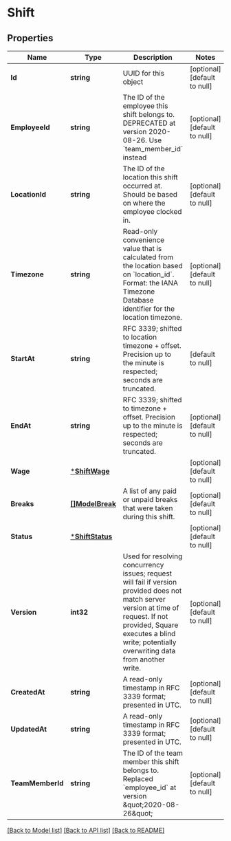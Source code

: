 # Shift

## Properties
Name | Type | Description | Notes
------------ | ------------- | ------------- | -------------
**Id** | **string** | UUID for this object | [optional] [default to null]
**EmployeeId** | **string** | The ID of the employee this shift belongs to. DEPRECATED at version 2020-08-26. Use &#x60;team_member_id&#x60; instead | [optional] [default to null]
**LocationId** | **string** | The ID of the location this shift occurred at. Should be based on where the employee clocked in. | [optional] [default to null]
**Timezone** | **string** | Read-only convenience value that is calculated from the location based on &#x60;location_id&#x60;. Format: the IANA Timezone Database identifier for the location timezone. | [optional] [default to null]
**StartAt** | **string** | RFC 3339; shifted to location timezone + offset. Precision up to the minute is respected; seconds are truncated. | [default to null]
**EndAt** | **string** | RFC 3339; shifted to timezone + offset. Precision up to the minute is respected; seconds are truncated. | [optional] [default to null]
**Wage** | [***ShiftWage**](ShiftWage.md) |  | [optional] [default to null]
**Breaks** | [**[]ModelBreak**](Break.md) | A list of any paid or unpaid breaks that were taken during this shift. | [optional] [default to null]
**Status** | [***ShiftStatus**](ShiftStatus.md) |  | [optional] [default to null]
**Version** | **int32** | Used for resolving concurrency issues; request will fail if version provided does not match server version at time of request. If not provided, Square executes a blind write; potentially overwriting data from another write. | [optional] [default to null]
**CreatedAt** | **string** | A read-only timestamp in RFC 3339 format; presented in UTC. | [optional] [default to null]
**UpdatedAt** | **string** | A read-only timestamp in RFC 3339 format; presented in UTC. | [optional] [default to null]
**TeamMemberId** | **string** | The ID of the team member this shift belongs to. Replaced &#x60;employee_id&#x60; at version \&quot;2020-08-26\&quot; | [optional] [default to null]

[[Back to Model list]](../README.md#documentation-for-models) [[Back to API list]](../README.md#documentation-for-api-endpoints) [[Back to README]](../README.md)

